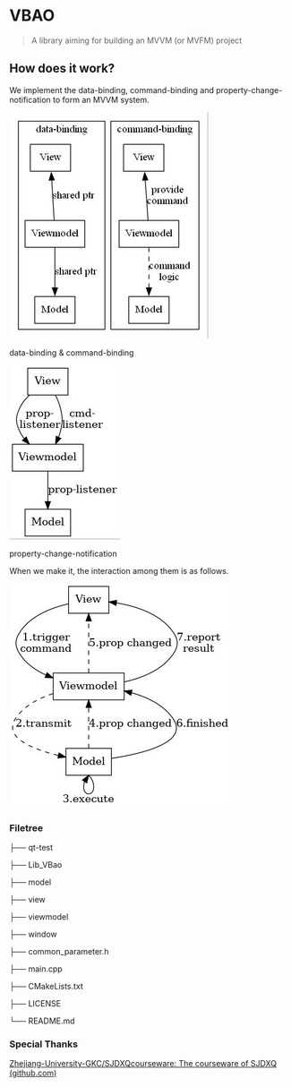 # VBAO

> A library aiming for building an MVVM (or MVFM) project

## How does it work?

We implement the data-binding, command-binding and property-change-notification to form an MVVM system.

![](img/binding.dot.jpg)

data-binding & command-binding

![](img/changing.dot.jpg)

property-change-notification

When we make it, the interaction among them is as follows.

![](img/action.dot.jpg)

### Filetree

├── qt-test

├── Lib_VBao

├── model

├── view

├── viewmodel

├── window

├── common_parameter.h

├── main.cpp

├── CMakeLists.txt

├── LICENSE

└── README.md


### Special Thanks

[Zhejiang-University-GKC/SJDXQcourseware: The courseware of SJDXQ (github.com)](https://github.com/Zhejiang-University-GKC/SJDXQcourseware)
